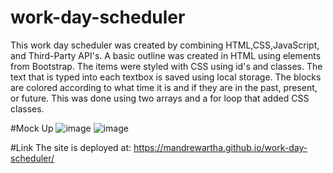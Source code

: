 # work-day-scheduler

This work day scheduler was created by combining HTML,CSS,JavaScript, and Third-Party API's. A basic outline was created in HTML using elements from Bootstrap. The items were styled with CSS using id's and classes. The text that is typed into each textbox is saved using local storage. The blocks are colored according to what time it is and if they are in the past, present, or future. This was done using two arrays and a for loop that added CSS classes. 

#Mock Up
![image](https://user-images.githubusercontent.com/84876493/124217304-fc79c180-daac-11eb-8961-b0f3a282e4f5.png)
![image](https://user-images.githubusercontent.com/84876493/124217346-0ac7dd80-daad-11eb-9fe3-187c29d1411d.png)

#Link
The site is deployed at: https://mandrewartha.github.io/work-day-scheduler/

